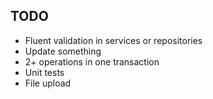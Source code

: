 ## TODO

- Fluent validation in services or repositories
- Update something
- 2+ operations in one transaction
- Unit tests
- File upload